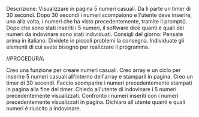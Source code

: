 Descrizione:
Visualizzare in pagina 5 numeri casuali.
Da lì parte un timer di 30 secondi.
Dopo 30 secondi i numeri scompaiono e l'utente deve inserire, uno alla volta, i numeri che ha visto precedentemente, tramite il prompt().
Dopo che sono stati inseriti i 5 numeri, il software dice quanti e quali dei numeri da indovinare sono stati individuati.
Consigli del giorno:
Pensate prima in italiano.
Dividete in piccoli problemi la consegna.
Individuate gli elementi di cui avete bisogno per realizzare il programma.

//PROCEDURA\\

Creo una funzione per creare numeri casuali.
Creo array e un ciclo per inserire 5 numeri casuali all'interno dell'array e stamparli in pagina.
Creo un timer di 30 secondi.
Faccio scomparire i numeri precedentemente stampati in pagina alla fine del timer.
Chiedo all'utente di indovinare i 5 numeri precedentemente visualizzati.
Confronto i numeri inseriti con i numeri precedentemente visualizzati in pagina.
Dichiaro all'utente quanti e quali numeri é riuscito a indovinare.
